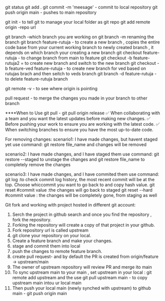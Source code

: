 git status 
git add .
git commit -m 'meesage' - commit to local repository
git push origin main - pushes to main repository

git init - to tell git to manage your local folder as git repo
git add remote origin -repo url

git branch -which branch you are working on
git branch -m renaming the branch
git branch feature-rutuja - to create a new branch , copies the entire code base from your current working branch to newly created branch , it depends on which branch your creating a new branch
git checkout feature-rutuja - to change branch from main to feature
git checkout -b feature-rutuja2 = to create new branch and switch to the new branch
git checkout -b feature-ved feature-rutuja - to create new branch for ved based on rutujas brach and then seitch to veds branch
git branch -d feature-rutuja - to delete feature-rutuja branch

git remote -v - to see where origin is pointing

pull request - to merge the changes you made in your branch to other branch

****When to Use git pull - git pull origin release
✅ When collaborating with a team and you want the latest updates before making new changes.
✅ Before pushing your work to ensure you are working with the latest code.
✅ When switching branches to ensure you have the most up-to-date code.

For removing changes:
scenario1: I have made changes, but havent staged yet 
    use command: git restore file_name
    and changes will be removed

scenario2: I have made changes, and I have staged them
    use command: git restore --staged <file> to unstage the changes and
                 git restore file_name to completely remove the changes

scenario3: I have made changes, and I have commited them
    use command: 
    git log :to check commit log history, the most recent commit will be at the top. Choose whiccommit       you want to go back to and copy hash value.
    git reset #commit value :the changes will go back to staged
    git reset --hard #commit value : the changes will be completely gone, from staging as well

Git fork and working with project hosted in different git account:
 1. Serch the project in github search and once you find the repository , fork the repository.
 2. Forking the repository will create a copy of that project in your github.
 3. Fork repository url is called upstream
 4. git clone your repository on your local.
 5. Create a feature branch and make your changes.
 6. stage and commit them into local
 7. push the changes to remote feature branch. 
 8. create pull request- and by default the PR is created from origin/feature -> upstream/main
 9. The owner of upstream repository will review PR and merge ito main
 10. To sync upstream main to your main , set upstream in your local :  git remote add upstream <forked repo url> and the use git pull upstream main - to copy upstream main intou ur local main
 11. Then push your local main (newly synched with upstream) to github main - git push origin main
